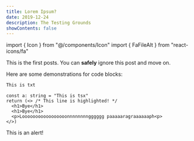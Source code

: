 ```yaml
---
title: Lorem Ipsum?
date: 2019-12-24
description: The Testing Grounds
showContents: false
---
```


import { Icon } from "@/components/Icon"
import { FaFileAlt } from "react-icons/fa"

This is the first posts. You can **safely** ignore this post and move on.

Here are some demonstrations for code blocks:

```txt
This is txt
```
```tsx {2} showLineNumbers title="hello.tsx"
const a: string = "This is tsx"
return (<> /* This line is highlighted! */
  <h1>Bye</h1>
  <h1>Bye</h1>
  <p>Looooooooooooooooonnnnnnnngggggg paaaaaragraaaaaaph<p>
</>)
```

<Alert title="Hello" className="md:w-3/4">
This is an alert!
</Alert>
